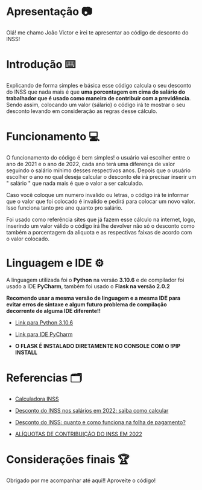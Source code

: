 # Apresentação 📷
  Olá! me chamo João Victor e irei te apresentar ao código de desconto do INSS!

# Introdução ⌨️
  Explicando de forma simples e básica esse código calcula o seu desconto do INSS que nada mais é que **uma porcentagem em cima do salário
  do trabalhador que é usado como maneira de contribuir com a previdência**. Sendo assim, colocando um valor (sálario) o código irá te mostrar
  o seu desconto levando em consideração as regras desse cálculo.

# Funcionamento 💻
  O funcionamento do código é bem simples! o usuário vai escolher entre o ano de 2021 e o ano de 2022, cada ano terá uma diferença de valor seguindo 
  o salário mínimo desses respectivos anos. Depois que o usuário escolher o ano no qual deseja calcular o desconto ele irá precisar inserir um " salário "
  que nada mais é que o valor a ser calculado.
  
  Caso você coloque um numero invalido ou letras, o código irá te informar que o valor que foi colocado é invalido e pedirá para colocar um novo valor.
  Isso funciona tanto pro ano quanto pro salário.
  
  Foi usado como referência sites que já fazem esse cálculo na internet, logo, inserindo um valor válido o código irá lhe devolver não só o desconto
  como também a porcentagem da aliquota e as respectivas faixas de acordo com o valor colocado.

# Linguagem e IDE ⚙️
  A linguagem utilizada foi o **Python** na versão **3.10.6** e de compilador foi usado a IDE **PyCharm**, também foi usado o **Flask na versão 2.0.2**
  
  **Recomendo usar a mesma versão de linguagem e a mesma IDE para evitar erros de sintaxe e algum futuro problema de compilação decorrente de alguma IDE diferente!!**
  
  * [Link para Python 3.10.6](https://www.python.org/downloads/)
  
  * [Link para IDE PyCharm](https://www.jetbrains.com/pt-br/pycharm/download/#section=windows)
  
  * **O FLASK É INSTALADO DIRETAMENTE NO CONSOLE COM O !PIP INSTALL**

# Referencias 🗂️
  * [Calculadora INSS](https://www.calcule.net/trabalhista/calculo-de-inss/)
  
  * [Desconto do INSS nos salários em 2022: saiba como calcular](https://institutodelongevidademag.org/longevidade-financeira/dinheiro/desconto-do-inss#:~:text=De%20acordo%20com%20a%20nova,terão%209%25%20do%20benefício%20descontado.)
  
  * [Desconto do INSS: quanto e como funciona na folha de pagamento?](https://meutudo.com.br/blog/calcule-o-desconto-do-inss/#:~:text=O%20desconto%20do%20INSS%20é%20uma%20porcentagem%20em%20cima%20do,valor%20líquido%20de%20seu%20salário.)
  
  * [ALÍQUOTAS DE CONTRIBUIÇÃO DO INSS EM 2022](https://salariadvogados.com.br/aliquotas-de-contribuicao/#:~:text=Para%20achar%20a%20alíquota%20efetiva,%2C78%25%20do%20seu%20salário.)

# Considerações finais 🏆
  Obrigado por me acompanhar até aqui!! Aproveite o código!
